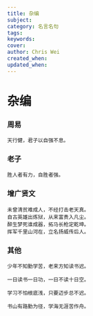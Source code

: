 ```yaml
---
title: 杂编
subject: 
category: 名言名句
tags: 
keywords: 
cover: 
author: Chris Wei
created_when: 
updated_when: 
---
```


# 杂编

### 周易

```
天行健，君子以自强不息。
```

### 老子

```
胜人者有力，自胜者强。
```

### 增广贤文

```
未曾清贫难成人，不经打击老天真。
自古英雄出炼狱，从来富贵入凡尘。
醉生梦死谁成器，拓马长枪定乾坤。
挥军千里山河在，立名扬威传后人。
```

### 其他

```
少年不知勤学苦，老来方知读书迟。
```

```
一日读书一日功，一日不读十日空。
```

```
学习不怕根底浅，只要迈步总不迟。
```

```
书山有路勤为径，学海无涯苦作舟。
```
